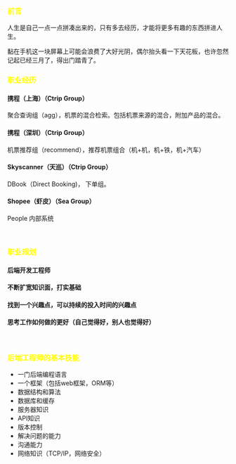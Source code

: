 ### <span style="color:yellow">前言</span>
人生是自己一点一点拼凑出来的，只有多去经历，才能将更多有趣的东西拼进人生。

黏在手机这一块屏幕上可能会浪费了大好光阴，偶尔抬头看一下天花板，也许忽然记起已经三月了，得出门踏青了。



### <span style="color:yellow">职业经历</span>
#### 携程（上海）（Ctrip Group）
聚合查询组（agg），机票的混合检索。包括机票来源的混合，附加产品的混合。
#### 携程（深圳）（Ctrip Group）
机票推荐组（recommend），推荐机票组合（机+机，机+铁，机+汽车）
#### Skyscanner（天巡）（Ctrip Group）
DBook（Direct Booking)， 下单组。
#### Shopee（虾皮）（Sea Group）
People 内部系统

<br>

### <span style="color:yellow">职业规划 </span>
#### 后端开发工程师
#### 不断扩宽知识面，打实基础
#### 找到一个兴趣点，可以持续的投入时间的兴趣点
#### 思考工作如何做的更好（自己觉得好，别人也觉得好）

<br>

### <span style="color:yellow">后端工程师的基本技能</span>
- 一门后端编程语言
- 一个框架（包括web框架，ORM等）
- 数据结构和算法
- 数据库和缓存
- 服务器知识
- API知识
- 版本控制
- 解决问题的能力
- 沟通能力
- 网络知识（TCP/IP，网络安全）